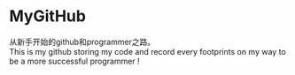 # MyGitHub
从新手开始的github和programmer之路。                          																														  
This is my github storing my code and record every footprints on my way to be a more successful programmer !
